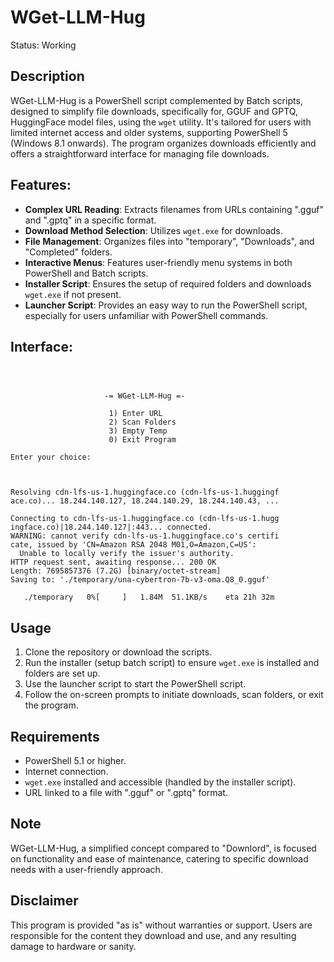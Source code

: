 # WGet-LLM-Hug
Status: Working

## Description
WGet-LLM-Hug is a PowerShell script complemented by Batch scripts, designed to simplify file downloads, specifically for, GGUF and GPTQ, HuggingFace model files, using the `wget` utility. It's tailored for users with limited internet access and older systems, supporting PowerShell 5 (Windows 8.1 onwards). The program organizes downloads efficiently and offers a straightforward interface for managing file downloads.

## Features:
- **Complex URL Reading**: Extracts filenames from URLs containing ".gguf" and ".gptq" in a specific format.
- **Download Method Selection**: Utilizes `wget.exe` for downloads.
- **File Management**: Organizes files into "temporary", "Downloads", and "Completed" folders.
- **Interactive Menus**: Features user-friendly menu systems in both PowerShell and Batch scripts.
- **Installer Script**: Ensures the setup of required folders and downloads `wget.exe` if not present.
- **Launcher Script**: Provides an easy way to run the PowerShell script, especially for users unfamiliar with PowerShell commands.

## Interface:
```



                     -= WGet-LLM-Hug =-

                      1) Enter URL
                      2) Scan Folders
                      3) Empty Temp
                      0) Exit Program

Enter your choice:



```
```
Resolving cdn-lfs-us-1.huggingface.co (cdn-lfs-us-1.huggingf
ace.co)... 18.244.140.127, 18.244.140.29, 18.244.140.43, ...

Connecting to cdn-lfs-us-1.huggingface.co (cdn-lfs-us-1.hugg
ingface.co)|18.244.140.127|:443... connected.
WARNING: cannot verify cdn-lfs-us-1.huggingface.co's certifi
cate, issued by 'CN=Amazon RSA 2048 M01,O=Amazon,C=US':
  Unable to locally verify the issuer's authority.
HTTP request sent, awaiting response... 200 OK
Length: 7695857376 (7.2G) [binary/octet-stream]
Saving to: './temporary/una-cybertron-7b-v3-oma.Q8_0.gguf'

   ./temporary   0%[     ]   1.84M  51.1KB/s    eta 21h 32m

```

## Usage
1. Clone the repository or download the scripts.
2. Run the installer (setup batch script) to ensure `wget.exe` is installed and folders are set up.
3. Use the launcher script to start the PowerShell script.
4. Follow the on-screen prompts to initiate downloads, scan folders, or exit the program.

## Requirements
- PowerShell 5.1 or higher.
- Internet connection.
- `wget.exe` installed and accessible (handled by the installer script).
- URL linked to a file with ".gguf" or ".gptq" format.

## Note
WGet-LLM-Hug, a simplified concept compared to "Downlord", is focused on functionality and ease of maintenance, catering to specific download needs with a user-friendly approach.

## Disclaimer
This program is provided "as is" without warranties or support. Users are responsible for the content they download and use, and any resulting damage to hardware or sanity.
